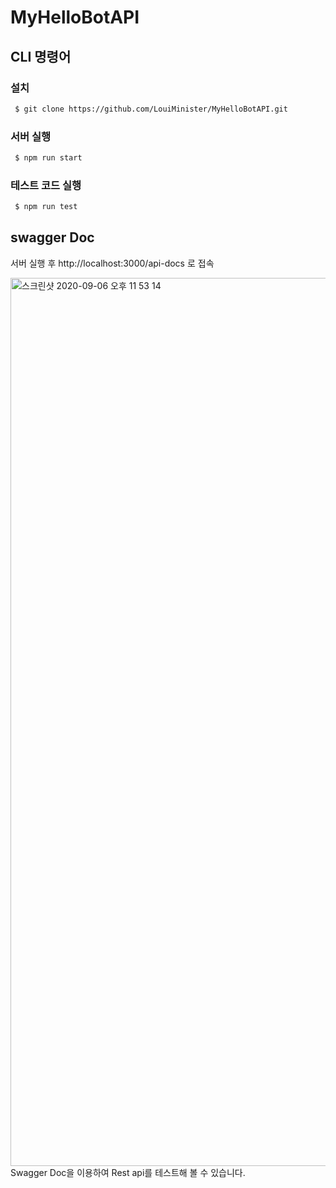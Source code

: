 # MyHelloBotAPI


## CLI 명령어



### 설치

```sh
 $ git clone https://github.com/LouiMinister/MyHelloBotAPI.git
```


### 서버 실행

```sh
 $ npm run start 
```


### 테스트 코드 실행

```sh
 $ npm run test
```



## swagger Doc

서버 실행 후 http://localhost:3000/api-docs 로 접속

<img width="1421" alt="스크린샷 2020-09-06 오후 11 53 14" src="https://user-images.githubusercontent.com/33686751/92328490-22585480-f09c-11ea-8567-760355293889.png">
Swagger Doc을 이용하여 Rest api를 테스트해 볼 수 있습니다.
